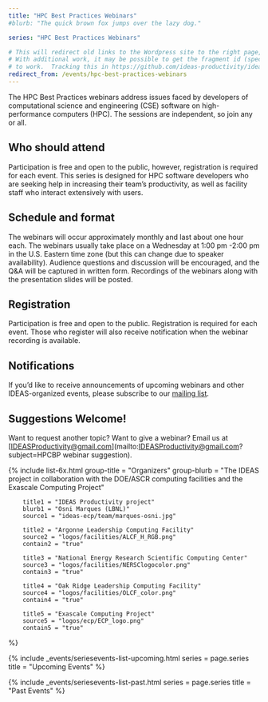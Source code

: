 ```yaml
---
title: "HPC Best Practices Webinars"
#blurb: "The quick brown fox jumps over the lazy dog."

series: "HPC Best Practices Webinars"

# This will redirect old links to the Wordpress site to the right page, at least.
# With additional work, it may be possible to get the fragment id (specific event entry)
# to work.  Tracking this in https://github.com/ideas-productivity/ideas-productivity.github.io/issues/18
redirect_from: /events/hpc-best-practices-webinars
---
```


<!-- Extended Description -->

The HPC Best Practices webinars address issues faced by developers of computational science and engineering (CSE) software on high-performance computers  (HPC). The sessions are independent, so join any or all.

## Who should attend

Participation is free and open to the public, however, registration is required for each event. This series is designed for HPC software developers who are seeking help in increasing their team’s productivity, as well as facility staff who interact extensively with users.

## Schedule and format

The webinars will occur approximately monthly and last about one hour each. The webinars usually take place on a Wednesday at 1:00 pm -2:00 pm in the U.S. Eastern time zone (but this can change due to speaker availability). Audience questions and discussion will be encouraged, and the Q&A will be captured in written form.  Recordings of the webinars along with the presentation slides will be posted.

## Registration

Participation is free and open to the public. Registration is required for each event. Those who register will also receive notification when the webinar recording is available.

## Notifications

If you’d like to receive announcements of upcoming webinars and other IDEAS-organized events, please subscribe to our [mailing list](http://eepurl.com/cQCyJ5).

## Suggestions Welcome!

Want to request another topic?  Want to give a webinar?  Email us at [IDEASProductivity@gmail.com](mailto:IDEASProductivity@gmail.com?subject=HPCBP webinar suggestion).

<!-- Organizers -->

{% 	include list-6x.html 
		group-title = "Organizers"
		group-blurb = "The IDEAS project in collaboration with the DOE/ASCR computing facilities and the Exascale Computing Project"

		title1 = "IDEAS Productivity project"
		blurb1 = "Osni Marques (LBNL)"
		source1 = "ideas-ecp/team/marques-osni.jpg"

		title2 = "Argonne Leadership Computing Facility"
		source2 = "logos/facilities/ALCF_H_RGB.png"
		contain2 = "true"

		title3 = "National Energy Research Scientific Computing Center"
		source3 = "logos/facilities/NERSClogocolor.png"
		contain3 = "true"

		title4 = "Oak Ridge Leadership Computing Facility"
		source4 = "logos/facilities/OLCF_color.png"
		contain4 = "true"

		title5 = "Exascale Computing Project"
		source5 = "logos/ecp/ECP_logo.png"
		contain5 = "true"
%}

<!-- Upcoming Event List -->

{% 	include _events/seriesevents-list-upcoming.html 
    series = page.series
    title = "Upcoming Events"
%}

<!-- Past Event List -->

{% 	include _events/seriesevents-list-past.html 
    series = page.series
    title = "Past Events"
%}

